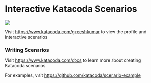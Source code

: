 # Interactive Katacoda Scenarios

[![](http://shields.katacoda.com/katacoda/gireeshkumar/count.svg)](https://www.katacoda.com/gireeshkumar "Get your profile on Katacoda.com")

Visit https://www.katacoda.com/gireeshkumar to view the profile and interactive scenarios

### Writing Scenarios
Visit https://www.katacoda.com/docs to learn more about creating Katacoda scenarios

For examples, visit https://github.com/katacoda/scenario-example
